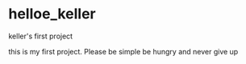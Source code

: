 # helloe_keller
keller's first project 

this is my first project. Please be simple be hungry and never give up
